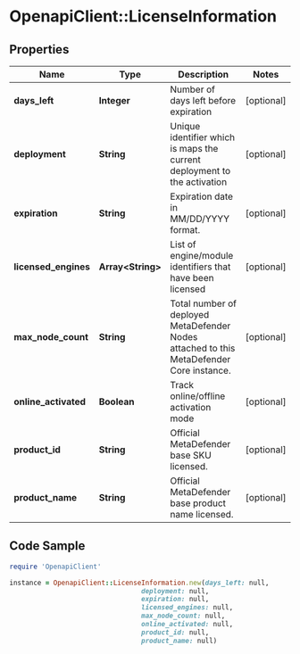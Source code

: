 # OpenapiClient::LicenseInformation

## Properties

Name | Type | Description | Notes
------------ | ------------- | ------------- | -------------
**days_left** | **Integer** | Number of days left before expiration | [optional] 
**deployment** | **String** | Unique identifier which is maps the current deployment to the activation | [optional] 
**expiration** | **String** | Expiration date in MM/DD/YYYY format. | [optional] 
**licensed_engines** | **Array&lt;String&gt;** | List of engine/module identifiers that have been licensed | [optional] 
**max_node_count** | **String** | Total number of deployed MetaDefender Nodes attached to this MetaDefender Core instance. | [optional] 
**online_activated** | **Boolean** | Track online/offline activation mode | [optional] 
**product_id** | **String** | Official MetaDefender base SKU licensed. | [optional] 
**product_name** | **String** | Official MetaDefender base product name licensed. | [optional] 

## Code Sample

```ruby
require 'OpenapiClient'

instance = OpenapiClient::LicenseInformation.new(days_left: null,
                                 deployment: null,
                                 expiration: null,
                                 licensed_engines: null,
                                 max_node_count: null,
                                 online_activated: null,
                                 product_id: null,
                                 product_name: null)
```



